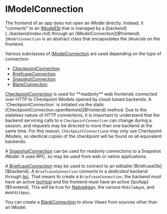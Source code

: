 # IModelConnection

The frontend of an app does not open an iModel directly. Instead, it "connects" to an [IModelDb]($backend) that is managed by a [backend](../backend/index.md) through an
[IModelConnection]($frontend). `IModelConnection` is an abstract class that encapsulates the `IModelDb` on the frontend.

Various subclasses of [IModelConnection]($frontend) are used depending on the type of connection:

- [CheckpointConnection]($frontend)
- [BriefcaseConnection]($frontend)
- [SnapshotConnection]($frontend)
- [BlankConnection](./BlankConnection.md)

[CheckpointConnection]($frontend) is used for **readonly** web frontends connected over HTTP to Checkpoint iModels opened by cloud-based backends. A `CheckpointConnection` is initiated via the static [CheckpointConnection.openRemote]($frontend) method. Due to the stateless nature of HTTP connections, it is important to understand that the backend servicing calls to a `CheckpointConnection` can change during a session, and requests may be directed to more than one backend at the same time. For this reason, `CheckpointConnection`s may only use Checkpoint iModels, so identical copies of the checkpoint will be found on all equivalent backends.

A [SnapshotConnection]($frontend) can be used for readonly connections to a Snapshot iModel. It uses RPC, so may be used from web or native applications.

A [BriefcaseConnection]($frontend) may be used to connect to an editable [BriefcaseDb]($backend). A `BriefcaseConnection` connects to a *dedicated* backend through [Ipc](../IpcInterface.md). That means to create a `BriefcaseConnection`, the backend must have an active [IpcHost]($backend) and the frontend must have an active [IpcApp]($frontend). This will be true for [NativeApp]($frontend)s, the various `MobileApp`s, and `WebEditApps`.

You can create a [BlankConnection](./BlankConnection.md) to show Views from sources other than an iModel.
